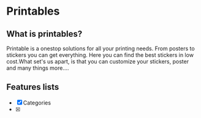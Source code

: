 # Printables
## What is printables?
Printable is a onestop solutions for all your printing needs. From posters to stickers you can get everything. Here you can find the best stickers in low cost.What set's us apart, is that you can customize your stickers, poster and many things more....
## Features lists
 - [x] Categories
 - [x] 


